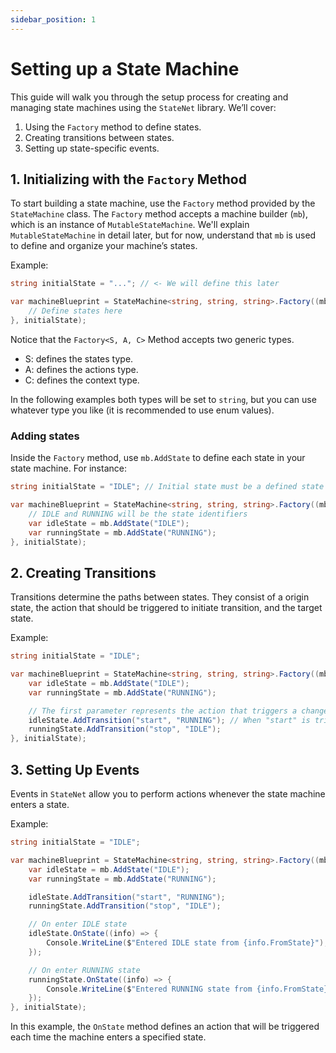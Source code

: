 ```yaml
---
sidebar_position: 1
---
```


# Setting up a State Machine

This guide will walk you through the setup process for creating and managing state machines using the `StateNet` library. We’ll cover:

1. Using the `Factory` method to define states.
2. Creating transitions between states.
3. Setting up state-specific events.

## 1. Initializing with the `Factory` Method

To start building a state machine, use the `Factory` method provided by the `StateMachine` class. The `Factory` method accepts a machine builder (`mb`), which is an instance of `MutableStateMachine`. We'll explain `MutableStateMachine` in detail later, but for now, understand that `mb` is used to define and organize your machine’s states.

Example:

```csharp
string initialState = "..."; // <- We will define this later

var machineBlueprint = StateMachine<string, string, string>.Factory((mb) => {
    // Define states here
}, initialState);
```

Notice that the `Factory<S, A, C>` Method accepts two generic types.

- S: defines the states type.
- A: defines the actions type.
- C: defines the context type.

In the following examples both types will be set to `string`, but you can use whatever type you like (it is recommended to use enum values).

### Adding states

Inside the `Factory` method, use `mb.AddState` to define each state in your state machine. For instance:

```csharp
string initialState = "IDLE"; // Initial state must be a defined state (see below)

var machineBlueprint = StateMachine<string, string, string>.Factory((mb) => {
    // IDLE and RUNNING will be the state identifiers
    var idleState = mb.AddState("IDLE");
    var runningState = mb.AddState("RUNNING");
}, initialState);
```

## 2. Creating Transitions

Transitions determine the paths between states. They consist of a origin state, the action that should be triggered to initiate transition, and the target state.

Example:

```csharp
string initialState = "IDLE";

var machineBlueprint = StateMachine<string, string, string>.Factory((mb) => {
    var idleState = mb.AddState("IDLE");
    var runningState = mb.AddState("RUNNING");

    // The first parameter represents the action that triggers a change to the state from a defined state
    idleState.AddTransition("start", "RUNNING"); // When "start" is triggered while the machine is on "IDLE" state it will transition to "RUNNING"
    runningState.AddTransition("stop", "IDLE");
}, initialState);
```

## 3. Setting Up Events

Events in `StateNet` allow you to perform actions whenever the state machine enters a state.

Example:

```csharp
string initialState = "IDLE";

var machineBlueprint = StateMachine<string, string, string>.Factory((mb) => {
    var idleState = mb.AddState("IDLE");
    var runningState = mb.AddState("RUNNING");

    idleState.AddTransition("start", "RUNNING");
    runningState.AddTransition("stop", "IDLE");

    // On enter IDLE state
    idleState.OnState((info) => {
        Console.WriteLine($"Entered IDLE state from {info.FromState}");
    });

    // On enter RUNNING state
    runningState.OnState((info) => {
        Console.WriteLine($"Entered RUNNING state from {info.FromState}")
    });
}, initialState);
```

In this example, the `OnState` method defines an action that will be triggered each time the machine enters a specified state.
